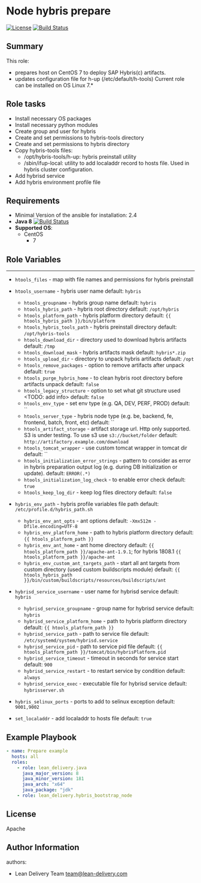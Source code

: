 Node hybris prepare
=========
[![License](https://img.shields.io/badge/license-Apache-green.svg?style=flat)](https://raw.githubusercontent.com/lean-delivery/ansible-role-hybris-bootstrap-node/master/LICENSE)
[![Build Status](https://travis-ci.org/lean-delivery/ansible-role-hybris-bootstrap-node.svg?branch=master)](https://travis-ci.org/lean-delivery/ansible-role-hybris-bootstrap-node)
## Summary

This role:
  - prepares host on CentOS 7 to deploy SAP Hybris(c) artifacts.
  - updates configuration file for h-up (/etc/default/h-tools)
Current role can be installed on OS Linux 7.*

Role tasks
------------
  - Install necessary OS packages
  - Install necessary python modules
  - Create group and user for hybris
  - Create and set permissions to hybris-tools directory
  - Create and set permissions to hybris directory
  - Copy hybris-tools files:
    - /opt/hybris-tools/h-up: hybris preinstall utility
    - /sbin/ifup-local: utility to add localaddr record to hosts file. Used in hybris cluster configuration.
  - Add hybrisd service
  - Add hybris environment profile file

Requirements
------------

 - Minimal Version of the ansible for installation: 2.4
 - **Java 8** [![Build Status](https://travis-ci.org/lean-delivery/ansible-role-java.svg?branch=master)](https://travis-ci.org/lean-delivery/ansible-role-java)
 - **Supported OS**:
   - CentOS
     - 7

## Role Variables
--------------	 
  - `htools_files` - map with file names and permissions for hybris preinstall
  - `htools_username` - hybris user name
	  default: `hybris`
	- `htools_groupname` - hybris group name
	  default: `hybris`
	- `htools_hybris_path` - hybris root directory
	  default: `/opt/hybris`
	- `htools_platform_path` - hybris platform directory
	  default: `{{ htools_hybris_path }}/bin/platform`
	- `htools_hybris_tools_path` - hybris preinstall directory
	  default: `/opt/hybris-tools`
	- `htools_download_dir` - directory used to download hybris artifacts
	  default: `/tmp`
	- `htools_download_mask` - hybris artifacts mask
	  default: `hybris*.zip`
	- `htools_upload_dir` - directory to unpack hybris artifacts
	  default: `/opt`
	- `htools_remove_packages` - option to remove artifacts after unpack
	  default: `true`
	- `htools_purge_hybris_home` - to clean hybris root directory before artifacts unpack
	  default: `false`
	- `htools_legacy_structure` - option to set what git structure used <TODO: add info>
	  default: `false`
	- `htools_env_type` - set env type (e.g. QA, DEV, PERF, PROD)
	  default: ``
	- `htools_server_type` - hybris node type (e.g. be, backend, fe, frontend, batch, front, etc)
	  default: ``
	- `htools_artifact_storage` - artifact storage url. Http only supported. S3 is under testing. To use s3 use `s3://bucket/folder`
	  default: `http://artifactory.example.com/download`
	- `htools_tomcat_wrapper` - use custom tomcat wrapper in tomcat dir
	  default: ``
	- `htools_initialization_error_strings` - pattern to consider as error in hybris preparation output log (e.g. during DB initialization or update).
	  default: `ERROR(.*)`
	- `htools_initialization_log_check` - to enable error check
	  default: `true`
	- `htools_keep_log_dir` - keep log files directory
	  default: `false`

  - `hybris_env_path` - hybris profile variables file path
	  default: `/etc/profile.d/hybris_path.sh`
	- `hybris_env_ant_opts` - ant options
	  default: `-Xmx512m -Dfile.encoding=UTF-8`
	- `hybris_env_platform_home` - path to hybris platform directory
	  default: `{{ htools_platform_path }}`
	- `hybris_env_ant_home` - ant home directory
	  default: `{{ htools_platform_path }}/apache-ant-1.9.1`; for hybris 1808.1 `{{ htools_platform_path }}/apache-ant`
	- `hybris_env_custom_ant_targets_path` - start all ant targets from custom directory (used custom buildscripts module)
	  default: `{{ htools_hybris_path }}/bin/custom/buildscripts/resources/buildscripts/ant`

  - `hybrisd_service_username` - user name for hybrisd service
	  default: `hybris`
	- `hybrisd_service_groupname` - group name for hybrisd service
	  default: `hybris`
	- `hybrisd_service_platform_home` - path to hybris platform directory
	  default: `{{ htools_platform_path }}`
	- `hybrisd_service_path` - path to service file
	  default: `/etc/systemd/system/hybrisd.service`
	- `hybrisd_service_pid` - path to service pid file
	  default: `{{ htools_platform_path }}/tomcat/bin/hybrisPlatform.pid`
	- `hybrisd_service_timeout` - timeout in seconds for service start
	  default: `900`
	- `hybrisd_service_restart` - to restart service by condition
	  default: `always`
	- `hybrisd_service_exec` - executable file for hybrisd service
	  default: `hybrisserver.sh`
  - `hybris_selinux_ports` - ports to add to selinux exception
    default: `9001,9002`
  - `set_localaddr` - add localaddr to hosts file
    default: `true`

Example Playbook
----------------

```yaml
- name: Prepare example
  hosts: all
  roles:
    - role: lean_delivery.java
      java_major_version: 8
      java_minor_version: 181
      java_arch: "x64"
      java_package: "jdk"
    - role: lean_delivery.hybris_bootstrap_node
```

License
-------

Apache

Author Information
------------------

authors:
  - Lean Delivery Team <team@lean-delivery.com>
